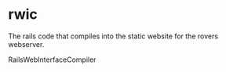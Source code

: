 rwic
====

The rails code that compiles into the static website for the rovers webserver.

RailsWebInterfaceCompiler
